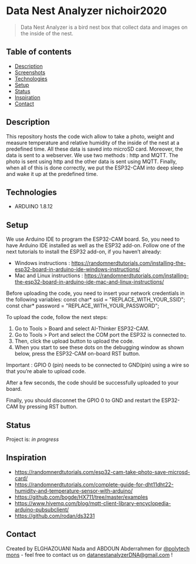 # Data Nest Analyzer nichoir2020
> Data Nest Analyzer is a bird nest box that collect data and images on the inside of the nest.

## Table of contents
* [Description](#Description)
* [Screenshots](#screenshots)
* [Technologies](#technologies)
* [Setup](#setup)
* [Status](#status)
* [Inspiration](#inspiration)
* [Contact](#contact)

## Description
This repository hosts the code wich allow to take a photo, weight and measure temperature and relative humidity of the inside of the nest at a predefined time. All these data is saved into microSD card. Moreover, the data is sent to a webserver. We use two methods : http and MQTT. The photo is sent using http and the other data is sent using MQTT. Finally, when all of this is done correctly, we put the ESP32-CAM into deep sleep and wake it up at the predefined time.

## Technologies
* ARDUINO 1.8.12

## Setup
We use Arduino IDE to program the ESP32-CAM board. So, you need to have Arduino IDE installed as well as the ESP32 add-on. 
Follow one of the next tutorials to install the ESP32 add-on, if you haven’t already:
 * Windows instructions : https://randomnerdtutorials.com/installing-the-esp32-board-in-arduino-ide-windows-instructions/
 * Mac and Linux instructions : https://randomnerdtutorials.com/installing-the-esp32-board-in-arduino-ide-mac-and-linux-instructions/

Before uploading the code, you need to insert your network credentials in the following variables:
const char* ssid = "REPLACE_WITH_YOUR_SSID";
const char* password = "REPLACE_WITH_YOUR_PASSWORD";

To upload the code, follow the next steps:
1) Go to Tools > Board and select AI-Thinker ESP32-CAM.
2) Go to Tools > Port and select the COM port the ESP32 is connected to.
3) Then, click the upload button to upload the code.
4) When you start to see these dots on the debugging window as shown below, press the ESP32-CAM on-board RST button.

Important : GPIO 0 (pin) needs to be connected to GND(pin) using a wire so that you’re abale to upload code.

After a few seconds, the code should be successfully uploaded to your board.

Finally, you should disconnet the GPIO 0 to GND and restart the ESP32-CAM by pressing RST button.





## Status
Project is: _in progress_

## Inspiration
* https://randomnerdtutorials.com/esp32-cam-take-photo-save-microsd-card/
* https://randomnerdtutorials.com/complete-guide-for-dht11dht22-humidity-and-temperature-sensor-with-arduino/
* https://github.com/bogde/HX711/tree/master/examples
* https://www.hivemq.com/blog/mqtt-client-library-encyclopedia-arduino-pubsubclient/
* https://github.com/rodan/ds3231


## Contact
Created by ELGHAZOUANI Nada and ABDOUN Abderrahmen for [@polytech mons](https://web.umons.ac.be/fpms/fr/) - feel free to contact us on datanestanalyzerDNA@gmail.com !
